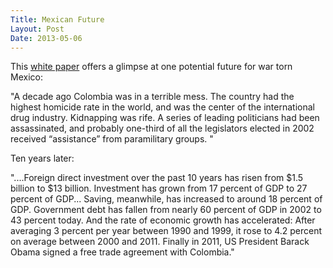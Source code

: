 ```yaml
---
Title: Mexican Future
Layout: Post
Date: 2013-05-06
---
```


This [white paper]( http://j.mp/11bCt3g) offers a glimpse at one potential future for war torn Mexico:


"A decade ago Colombia was in a terrible mess. The country had the highest homicide rate in the world, and was the center of the international drug industry. Kidnapping was rife. A series of leading politicians had been assassinated, 
and probably one-third of all the legislators elected in 2002 received “assistance” from paramilitary groups. "

Ten years later: 

"....Foreign direct investment over the past 10 years has risen from $1.5 billion to $13 billion. Investment has grown from 17 percent of GDP to 27 percent of GDP... Saving, meanwhile, has increased to around 18 percent of GDP. Government debt has fallen from nearly 60 percent of GDP in 2002 to 43 percent today. And the rate of economic growth has accelerated: After averaging 3 percent per year between 1990 and 1999, it rose to 4.2 percent on average between 2000 and 2011. Finally in 2011, US President Barack Obama signed a free trade agreement with Colombia." 

